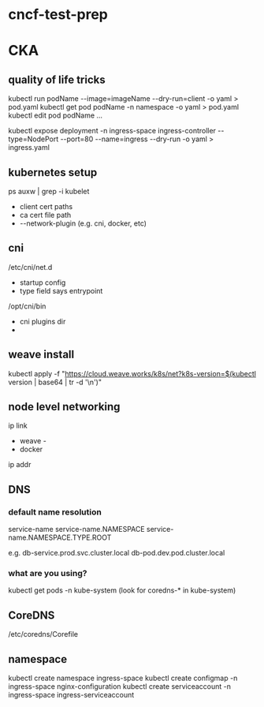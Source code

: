 # cncf-test-prep
# CKA 

## quality of life tricks

kubectl run podName --image=imageName --dry-run=client -o yaml > pod.yaml
kubectl get pod podName -n namespace -o yaml > pod.yaml
kubectl edit pod podName 
...

kubectl expose deployment -n ingress-space ingress-controller --type=NodePort --port=80 --name=ingress --dry-run -o yaml > ingress.yaml


## kubernetes setup

ps auxw | grep -i kubelet
* client cert paths
* ca cert file path
* --network-plugin (e.g. cni, docker, etc)

## cni

/etc/cni/net.d
* startup config
* type field says entrypoint

/opt/cni/bin
* cni plugins dir
* 

## weave install

kubectl apply -f "https://cloud.weave.works/k8s/net?k8s-version=$(kubectl version | base64 | tr -d '\n')"

## node level networking

ip link
* weave - 
* docker

ip addr

## DNS

### default name resolution
service-name
service-name.NAMESPACE
service-name.NAMESPACE.TYPE.ROOT

e.g.
db-service.prod.svc.cluster.local
db-pod.dev.pod.cluster.local

### what are you using?
kubectl get pods -n kube-system
(look for coredns-* in kube-system)


## CoreDNS
/etc/coredns/Corefile

## namespace
kubectl create namespace ingress-space
kubectl create configmap -n ingress-space nginx-configuration
kubectl create serviceaccount -n ingress-space ingress-serviceaccount


